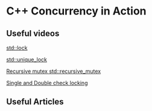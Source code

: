 # C++ Concurrency in Action

## Useful videos 

[std::lock](https://www.youtube.com/watch?v=ruYGFYTRbe8)

[std::unique_lock](https://www.youtube.com/watch?v=IBu5ka1MQ7w)

[Recursive mutex std::recursive_mutex](https://www.youtube.com/watch?v=yCYU2k77E4A)

[Single and Double check locking](https://www.youtube.com/watch?v=Z5TRputhzHs)

## Useful Articles

